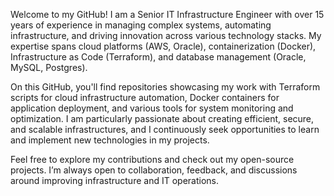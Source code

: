 Welcome to my GitHub! I am a Senior IT Infrastructure Engineer with over 15 years of experience in managing complex systems, 
automating infrastructure, and driving innovation across various technology stacks. My expertise spans cloud platforms (AWS, Oracle), 
containerization (Docker), Infrastructure as Code (Terraform), and database management (Oracle, MySQL, Postgres).

On this GitHub, you'll find repositories showcasing my work with Terraform scripts for cloud infrastructure automation, Docker containers 
for application deployment, and various tools for system monitoring and optimization. I am particularly passionate about creating efficient, 
secure, and scalable infrastructures, and I continuously seek opportunities to learn and implement new technologies in my projects.

Feel free to explore my contributions and check out my open-source projects. 
I’m always open to collaboration, feedback, and discussions around improving infrastructure and IT operations.



<!---
ppapathe/ppapathe is a ✨ special ✨ repository because its `README.md` (this file) appears on your GitHub profile.
You can click the Preview link to take a look at your changes.
--->
